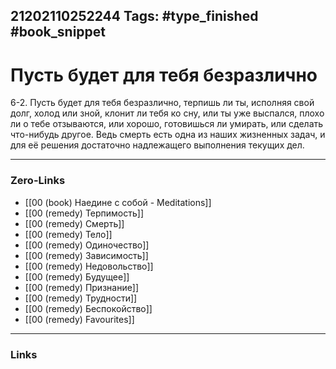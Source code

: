 21202110252244
Tags: #type_finished #book_snippet 
---
# Пусть будет для тебя безразлично

 6-2. Пусть будет для тебя безразлично, терпишь ли ты, исполняя свой долг, холод или зной, клонит ли тебя ко сну, или ты уже выспался, плохо ли о тебе отзываются, или хорошо, готовишься ли умирать, или сделать что-нибудь другое. Ведь смерть есть одна из наших жизненных задач, и для её решения достаточно надлежащего выполнения текущих дел. 

---
### Zero-Links
 - [[00 (book) Наедине с собой - Meditations]]
 - [[00 (remedy) Терпимость]]
 - [[00 (remedy) Смерть]]
 - [[00 (remedy) Тело]]
 - [[00 (remedy) Одиночество]]
 - [[00 (remedy) Зависимость]]
 - [[00 (remedy) Недовольство]]
 - [[00 (remedy) Будущее]]
 - [[00 (remedy) Признание]]
 - [[00 (remedy) Трудности]]
 - [[00 (remedy) Беспокойство]]
 - [[00 (remedy) Favourites]]
---
### Links
